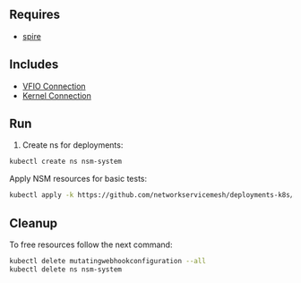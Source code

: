 ## Requires

- [spire](../spire)

## Includes

- [VFIO Connection](../use-cases/Vfio2Noop)
- [Kernel Connection](../use-cases/SriovKernel2Noop)

## Run

1. Create ns for deployments:
```bash
kubectl create ns nsm-system
```

Apply NSM resources for basic tests:
```bash
kubectl apply -k https://github.com/networkservicemesh/deployments-k8s/examples/sriov?ref=f027aee83397d5d6b278eb3fad33b56a5c7b405c
```

## Cleanup

To free resources follow the next command:
```bash
kubectl delete mutatingwebhookconfiguration --all
kubectl delete ns nsm-system
```
